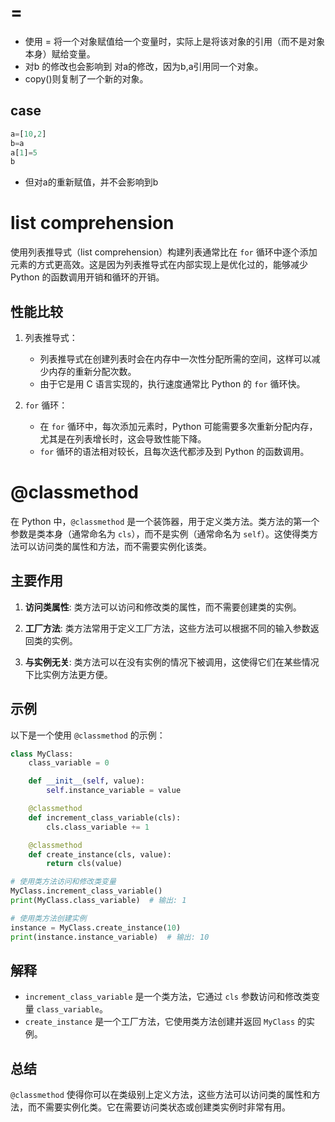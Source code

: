 # =
* 使用 = 将一个对象赋值给一个变量时，实际上是将该对象的引用（而不是对象本身）赋给变量。
* 对b 的修改也会影响到 对a的修改，因为b,a引用同一个对象。
* copy()则复制了一个新的对象。
## case
```python
a=[10,2]
b=a
a[1]=5
b
```
* 但对a的重新赋值，并不会影响到b

# list comprehension
使用列表推导式（list comprehension）构建列表通常比在 `for` 循环中逐个添加元素的方式更高效。这是因为列表推导式在内部实现上是优化过的，能够减少 Python 的函数调用开销和循环的开销。

## 性能比较
1. 列表推导式：
   - 列表推导式在创建列表时会在内存中一次性分配所需的空间，这样可以减少内存的重新分配次数。
   - 由于它是用 C 语言实现的，执行速度通常比 Python 的 `for` 循环快。

2. `for` 循环：
   - 在 `for` 循环中，每次添加元素时，Python 可能需要多次重新分配内存，尤其是在列表增长时，这会导致性能下降。
   - `for` 循环的语法相对较长，且每次迭代都涉及到 Python 的函数调用。

# @classmethod
在 Python 中，`@classmethod` 是一个装饰器，用于定义类方法。类方法的第一个参数是类本身（通常命名为 `cls`），而不是实例（通常命名为 `self`）。这使得类方法可以访问类的属性和方法，而不需要实例化该类。

## 主要作用

1. **访问类属性**: 类方法可以访问和修改类的属性，而不需要创建类的实例。

2. **工厂方法**: 类方法常用于定义工厂方法，这些方法可以根据不同的输入参数返回类的实例。

3. **与实例无关**: 类方法可以在没有实例的情况下被调用，这使得它们在某些情况下比实例方法更方便。

## 示例

以下是一个使用 `@classmethod` 的示例：

```python
class MyClass:
    class_variable = 0

    def __init__(self, value):
        self.instance_variable = value

    @classmethod
    def increment_class_variable(cls):
        cls.class_variable += 1

    @classmethod
    def create_instance(cls, value):
        return cls(value)

# 使用类方法访问和修改类变量
MyClass.increment_class_variable()
print(MyClass.class_variable)  # 输出: 1

# 使用类方法创建实例
instance = MyClass.create_instance(10)
print(instance.instance_variable)  # 输出: 10
```

## 解释

- `increment_class_variable` 是一个类方法，它通过 `cls` 参数访问和修改类变量 `class_variable`。
- `create_instance` 是一个工厂方法，它使用类方法创建并返回 `MyClass` 的实例。

## 总结

`@classmethod` 使得你可以在类级别上定义方法，这些方法可以访问类的属性和方法，而不需要实例化类。它在需要访问类状态或创建类实例时非常有用。
